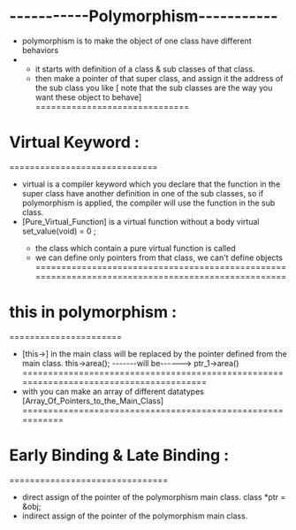 # -----------Polymorphism-----------
* polymorphism is to make the object of one class have different behaviors
*  - it starts with definition of a class & sub classes of that class.
   - then make a pointer of that super class, and assign it the address of the sub class you like
    [ note that the sub classes are the way you want these object to behave]
==============================
# Virtual Keyword :
=============================
* virtual is a compiler keyword which you declare that the function in the super class have another 
    definition in one of the sub classes, so if polymorphism is applied, the compiler will use the
     function in the sub class.
* [Pure_Virtual_Function] is a virtual function without a body
        <example> virtual set_value(void) = 0 ;
    - the class which contain a pure virtual function is called <Abstract Class>
    - <Abstract Class> we can define only pointers from that class, we can't define objects
==================================================================================================
# this in polymorphism :
======================
* [this->] in the main class will be replaced by the pointer defined from the main class.
    <example> this->area();     -------will be------>    ptr_1->area()       
=======================================================================================
* with <polymorphism> you can make an array of different datatypes [Array_Of_Pointers_to_the_Main_Class]
===========================================================
# Early Binding & Late Binding :
=============================== 
* <Early binding > direct assign of the pointer of the polymorphism main class. <ex> class *ptr = &obj;
* <Late binding > indirect assign of the pointer of the polymorphism main class.

